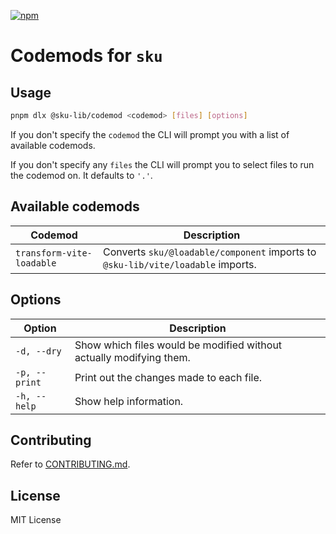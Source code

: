 [![npm](https://img.shields.io/npm/v/sku-codemod.svg?style=flat-square)](https://www.npmjs.com/package/sku-codemod)

# Codemods for `sku`

## Usage

```sh
pnpm dlx @sku-lib/codemod <codemod> [files] [options]
```

If you don't specify the `codemod` the CLI will prompt you with a list of available codemods.

If you don't specify any `files` the CLI will prompt you to select files to run the codemod on. It defaults to `'.'`.

## Available codemods

| Codemod                   | Description                                                                     |
| ------------------------- | ------------------------------------------------------------------------------- |
| `transform-vite-loadable` | Converts `sku/@loadable/component` imports to `@sku-lib/vite/loadable` imports. |

## Options

| Option        | Description                                                         |
| ------------- | ------------------------------------------------------------------- |
| `-d, --dry`   | Show which files would be modified without actually modifying them. |
| `-p, --print` | Print out the changes made to each file.                            |
| `-h, --help`  | Show help information.                                              |

## Contributing

Refer to [CONTRIBUTING.md](/CONTRIBUTING.md).

## License

MIT License

